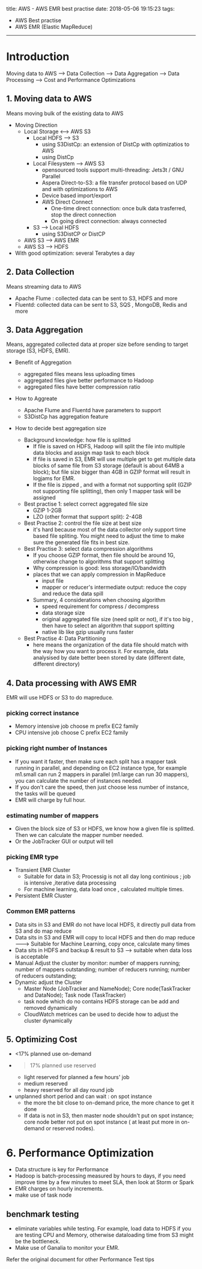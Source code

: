 title: AWS - AWS EMR best practise
date: 2018-05-06 19:15:23
tags:
- AWS Best practise
- AWS EMR (Elastic MapReduce)
---

# Introduction

Moving data to AWS --> Data Collection --> Data Aggregation --> Data Processing --> Cost and Performance Optimizations

## 1. Moving data to AWS

Means moving bulk of the existing data to AWS

* Moving Direction
  * Local Storage <--> AWS S3
    * Local HDFS --> S3
       * using S3DistCp: an extension of DistCp with optimizatios to AWS
       * using DistCp
    * Local Filesystem --> AWS S3
       * opensourced tools support multi-threading: Jets3t / GNU Parallel
       * Aspera Direct-to-S3: a file transfer protocol based on UDP and with optimizations to AWS
       * Device based import/export
       * AWS Direct Connect
         * One-time direct connection: once bulk data trasferred, stop the direct connection
         * On going direct connection: always connected
    * S3 --> Local HDFS
      * using S3DistCP or DistCP
  * AWS S3 --> AWS EMR
  * AWS S3 --> HDFS
* With good optimization: several Terabytes a day

## 2. Data Collection

Means streaming data to AWS

* Apache Flume : collected data can be sent to S3, HDFS and more
* Fluentd: collected data can be sent to S3, SQS , MongoDB, Redis and more


## 3. Data Aggregation

Means, aggregated collected data at proper size before sending to target storage (S3, HDFS, EMR).

* Benefit of Aggregation
  * aggregated files means less uploading times
  * aggregated files give better performance to Hadoop
  * aggregated files have better compression ratio

* How to Aggreate
  * Apache Flume and Fluentd have parameters to support
  * S3DistCp has aggregation feature

* How to decide best aggregation size
  * Background knowledge: how file is splitted
    * If file is saved on HDFS, Hadoop will split the file into multiple data blocks and assign map task to each block
    * If file is saved in S3, EMR will use multiple get to get multiple data blocks of same file from S3 storage (default is about 64MB a block); but file size bigger than 4GB in GZIP format will result in logjams for EMR.
    * If the file is zipped , and with a format not supporting split (GZIP not supporting file splitting), then only 1 mapper task will be assigned
  * Best practise 1: select correct aggregated file size
    * GZIP 1-2GB
    * LZO (other format that support split): 2-4GB
  * Best Practise 2: control the file size at best size
    * it's hard because most of the data collector only support time based file spliting. You might need to adjust the time to make sure the generated file fits in best size.
  * Best Practise 3: select data compression algorithms
    * If you choose GZIP format, then file should be around 1G, otherwise change to algorithms that support splitting
    * Why compression is good: less storage/IO/bandwidth
    * places that we can apply compression in MapReduce
      * input file
      * mapper or reducer's intermediate output: reduce the copy and reduce the data spill
    * Summary, 4 considerations when choosing algorithm
      * speed requirement for compress / decompress
      * data storage size
      * original aggregated file size (need split or not), if it's too big , then have to select an algorithm that support splitting    
      * native lib like gzip usually runs faster
  * Best Practise 4: Data Partitioning
      * here means the organization of the data file should match with the way how you want to process it. For example, data analysised by date better been stored by date (different date, different directory)


## 4. Data processing with AWS EMR

EMR will use HDFS or S3 to do mapreduce.

### picking correct instance

* Memory intensive job choose m prefix EC2 family
* CPU intensive job choose C prefix EC2 family

### picking right number of Instances

* If you want it faster, then make sure each split has a mapper task running in parallel, and depending on EC2 instance type, for example m1.small can run 2 mappers in parallel (m1.large can run 30 mappers), you can calculate the number of instances needed.
* If you don't care the speed, then just choose less number of instance, the tasks will be queued
* EMR will charge by full hour.

### estimating number of mappers

* Given the block size of S3 or HDFS, we know how a given file is splitted. Then we can calculate the mapper number needed.
* Or the JobTracker GUI or output will tell

### picking EMR type

* Transient EMR Cluster
  * Suitable for data in S3; Processig is not all day long continious ; job is intensive ,iterative data processing
  * For machine learning, data load once , calculated multiple times.
* Persistent EMR Cluster

### Common EMR patterns

* Data sits in S3 and EMR do not have local HDFS, it directly pull data from S3 and do map reduce
* Data sits in S3 and EMR will copy to local HDFS and then do map reduce ---> Suitable for Machine Learning, copy once, calculate many times
* Data sits in HDFS and backup & result to S3 --> suitable when data loss is acceptable
* Manual Adjust the cluster by monitor: number of mappers running; number of mappers outstanding; number of reducers running; number of reducers outstanding;
* Dynamic adjust the Cluster
  * Master Node (JobTracker and NameNode); Core node(TaskTracker and DataNode); Task node (TaskTracker)
  * task node which do no contains HDFS storage can be add and removed dynamically
  * CloudWatch metrices can be used to decide how to adjust the cluster dynamically

## 5. Optimizing Cost

* <17% planned use on-demand
* >17% planned use reserved
  * light reserved for planned a few hours' job
  * medium reserved
  * heavy reserved for all day round job
* unplanned short period and can wait : on spot instance
  * the more the bit close to on-demand price, the more chance to get it done
  * If data is not in S3, then master node shouldn't put on spot instance; core node better not put on spot instance ( at least put more in on-demand or reserved nodes).

# 6. Performance Optimization

* Data structure is key for Performance
* Hadoop is batch-processing measured by hours to days, if you need improve time by a few minutes to meet SLA, then look at Storm or Spark
* EMR charges on hourly increments.
* make use of task node

## benchmark testing

* eliminate variables while testing. For example, load data to HDFS if you are testing CPU and Memory, otherwise dataloading time from S3 might be the bottleneck.
* Make use of Ganalia to monitor your EMR.

Refer the original document for other Performance Test tips
